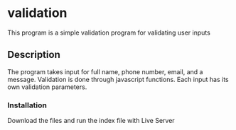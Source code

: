 # validation
This program is a simple validation program for validating user inputs

## Description
The program takes input for full name, phone number, email, and a message.
Validation is done through javascript functions.
Each input has its own validation parameters.

### Installation
Download the files and run the index file with Live Server
